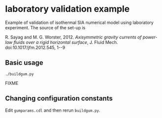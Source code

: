 # laboratory validation example

Example of validation of isothermal SIA numerical model using laboratory
experiment.  The source of the set-up is

  R. Sayag and M. G. Worster, 2012. *Axisymmetric gravity currents of
  power-law fluids over a rigid horizontal surface*, J. Fluid Mech.
  doi:10.1017/jfm.2012.545, 1--9


## Basic usage

    ./buildgum.py

FIXME


## Changing configuration constants

Edit `gumparams.cdl` and then rerun `buildgum.py`.
